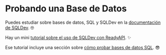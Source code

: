 # Probando una Base de Datos

Puedes estudiar sobre bases de datos, SQL y SQLDev en la <a href="https://sqldev.khulnasoft.com/" class="external-link" target="_blank">documentación de SQLDev</a>. 🤓

Hay un mini <a href="https://sqldev.khulnasoft.com/tutorial/readyapi/" class="external-link" target="_blank">tutorial sobre el uso de SQLDev con ReadyAPI</a>. ✨

Ese tutorial incluye una sección sobre <a href="https://sqldev.khulnasoft.com/tutorial/readyapi/tests/" class="external-link" target="_blank">cómo probar bases de datos SQL</a>. 😎
